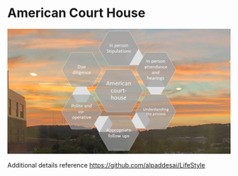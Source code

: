 # American Court House

![image](AmericanCourthouse.jpg)

Additional details reference https://github.com/alpaddesai/LifeStyle
